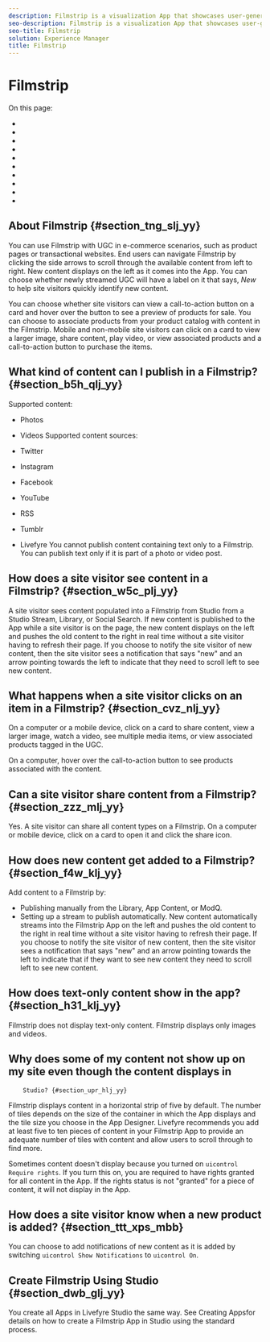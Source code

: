 ```yaml
---
description: Filmstrip is a visualization App that showcases user-generated content into a dynamic single, horizontal strip of photos, similar to a strip of film from a camera.
seo-description: Filmstrip is a visualization App that showcases user-generated content into a dynamic single, horizontal strip of photos, similar to a strip of film from a camera.
seo-title: Filmstrip
solution: Experience Manager
title: Filmstrip
---
```


# Filmstrip


On this page:

* [](#concept_jpc_n2j_jbb/section_tng_slj_yy)
* [](#concept_jpc_n2j_jbb/section_b5h_qlj_yy)
* [](#concept_jpc_n2j_jbb/section_w5c_plj_yy)
* [](#concept_jpc_n2j_jbb/section_cvz_nlj_yy)
* [](#concept_jpc_n2j_jbb/section_zzz_mlj_yy)
* [](#concept_jpc_n2j_jbb/section_f4w_klj_yy)
* [](#concept_jpc_n2j_jbb/section_h31_klj_yy)
* [](#concept_jpc_n2j_jbb/section_upr_hlj_yy)
* [](#concept_jpc_n2j_jbb/section_ttt_xps_mbb)
* [](#concept_jpc_n2j_jbb/section_dwb_glj_yy)
## About Filmstrip {#section_tng_slj_yy}

You can use Filmstrip with UGC in e-commerce scenarios, such as product pages or transactional websites. End users can navigate Filmstrip by clicking the side arrows to scroll through the available content from left to right. New content displays on the left as it comes into the App. You can choose whether newly streamed UGC will have a label on it that says, *New* to help site visitors quickly identify new content.

You can choose whether site visitors can view a call-to-action button on a card and hover over the button to see a preview of products for sale. You can choose to associate products from your product catalog with content in the Filmstrip. Mobile and non-mobile site visitors can click on a card to view a larger image, share content, play video, or view associated products and a call-to-action button to purchase the items.

## What kind of content can I publish in a Filmstrip? {#section_b5h_qlj_yy}

Supported content:

* Photos
* Videos
Supported content sources:

* Twitter
* Instagram
* Facebook
* YouTube
* RSS
* Tumblr
* Livefyre
You cannot publish content containing text only to a Filmstrip. You can publish text only if it is part of a photo or video post.

## How does a site visitor see content in a Filmstrip? {#section_w5c_plj_yy}

A site visitor sees content populated into a Filmstrip from Studio from a Studio Stream, Library, or Social Search. If new content is published to the App while a site visitor is on the page, the new content displays on the left and pushes the old content to the right in real time without a site visitor having to refresh their page. If you choose to notify the site visitor of new content, then the site visitor sees a notification that says "new" and an arrow pointing towards the left to indicate that they need to scroll left to see new content.

## What happens when a site visitor clicks on an item in a Filmstrip? {#section_cvz_nlj_yy}

On a computer or a mobile device, click on a card to share content, view a larger image, watch a video, see multiple media items, or view associated products tagged in the UGC.

On a computer, hover over the call-to-action button to see products associated with the content.

## Can a site visitor share content from a Filmstrip? {#section_zzz_mlj_yy}

Yes. A site visitor can share all content types on a Filmstrip. On a computer or mobile device, click on a card to open it and click the share icon.

## How does new content get added to a Filmstrip? {#section_f4w_klj_yy}

Add content to a Filmstrip by:

* Publishing manually from the Library, App Content, or ModQ.
* Setting up a stream to publish automatically.
New content automatically streams into the Filmstrip App on the left and pushes the old content to the right in real time without a site visitor having to refresh their page. If you choose to notify the site visitor of new content, then the site visitor sees a notification that says "new" and an arrow pointing towards the left to indicate that if they want to see new content they need to scroll left to see new content.

## How does text-only content show in the app? {#section_h31_klj_yy}

Filmstrip does not display text-only content. Filmstrip displays only images and videos.

## Why does some of my content not show up on my site even though the content displays in
        Studio? {#section_upr_hlj_yy}

Filmstrip displays content in a horizontal strip of five by default. The number of tiles depends on the size of the container in which the App displays and the tile size you choose in the App Designer. Livefyre recommends you add at least five to ten pieces of content in your Filmstrip App to provide an adequate number of tiles with content and allow users to scroll through to find more.

Sometimes content doesn't display because you turned on `uicontrol Require rights`. If you turn this on, you are required to have rights granted for all content in the App. If the rights status is not "granted" for a piece of content, it will not display in the App.

## How does a site visitor know when a new product is added? {#section_ttt_xps_mbb}

You can choose to add notifications of new content as it is added by switching `uicontrol Show Notifications` to `uicontrol On`.

## Create Filmstrip Using Studio {#section_dwb_glj_yy}

You create all Apps in Livefyre Studio the same way. See Creating Appsfor details on how to create a Filmstrip App in Studio using the standard process.
